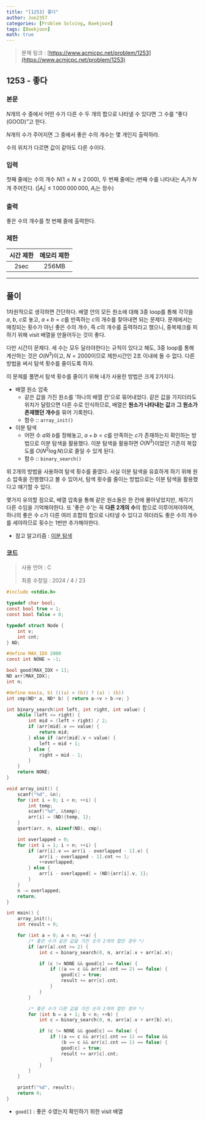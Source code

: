 ```yaml
---
title: "[1253] 좋다"
author: Joe2357
categories: [Problem Solving, Baekjoon]
tags: [Baekjoon]
math: true
---
```


> 문제 링크 : [https://www.acmicpc.net/problem/1253](https://www.acmicpc.net/problem/1253)



## 1253 - 좋다

### 본문

$N$개의 수 중에서 어떤 수가 다른 수 두 개의 합으로 나타낼 수 있다면 그 수를 “좋다(GOOD)”고 한다.

$N$개의 수가 주어지면 그 중에서 좋은 수의 개수는 몇 개인지 출력하라.

수의 위치가 다르면 값이 같아도 다른 수이다.



### 입력

첫째 줄에는 수의 개수 $N$($1 \leq N \leq 2\,000$), 두 번째 줄에는 $i$번째 수를 나타내는 $A_i$가 $N$개 주어진다. ($\lvert A_i \rvert \leq 1\,000\,000\,000$, $A_i$는 정수)



### 출력

좋은 수의 개수를 첫 번째 줄에 출력한다.



### 제한

| 시간 제한 | 메모리 제한 |
| :-------: | :---------: |
|   2sec    |    256MB    |

---



## 풀이

1차원적으로 생각하면 간단하다. 배열 안의 모든 원소에 대해 3중 loop를 통해 각각을 $a$, $b$, $c$로 놓고, $a+b=c$를 만족하는 $c$의 개수를 찾아내면 되는 문제다. 문제에서는 매칭되는 횟수가 아닌 좋은 수의 개수, 즉 $c$의 개수를 출력하라고 했으니, 중복체크를 피하기 위해 visit 배열을 만들어두는 것이 좋다.

다만 시간이 문제다. 세 수는 모두 달라야한다는 규칙이 있다고 해도, 3중 loop를 통해 계산하는 것은 $O(N^3)$이고, $N=2000$이므로 제한시간인 2초 이내에 돌 수 없다. 다른 방법을 써서 탐색 횟수를 줄이도록 하자.

이 문제를 풀면서 탐색 횟수를 줄이기 위해 내가 사용한 방법은 크게 2가지다.

- 배열 원소 압축
  - 같은 값을 가진 원소를 '하나의 배열 칸'으로 묶어내었다. 같은 값을 가지더라도 위치가 달랐으면 다른 수로 인식하므로, 배열은 **원소가 나타내는 값**과 **그 원소가 존재했던 개수**를 묶어 기록한다.
  - 함수 :: `array_init()`
- 이분 탐색
  - 어떤 수 $a$와 $b$를 정해놓고, $a+b=c$를 만족하는 $c$가 존재하는지 확인하는 방법으로 이분 탐색을 활용했다. 이분 탐색을 활용하면 $O(N^3)$이었던 기존의 복잡도를 $O(N^2 \log N)$으로 줄일 수 있게 된다.
  - 함수 :: `binary_search()`

위 2개의 방법을 사용하여 탐색 횟수를 줄였다. 사실 이분 탐색을 유효하게 하기 위해 원소 압축을 진행했다고 볼 수 있어서, 탐색 횟수를 줄이는 방법으로는 이분 탐색을 활용했다고 얘기할 수 있다.

몇가지 유의할 점으로, 배열 압축을 통해 같은 원소들은 한 칸에 몰아넣었지만, 제각기 다른 수임을 기억해야한다. 또 '좋은 수'는 꼭 **다른 2개의 수**의 합으로 이루어져야하며, 하나의 좋은 수 $c$가 다른 여러 조합의 합으로 나타낼 수 있다고 하더라도 좋은 수의 개수를 세야하므로 횟수는 1번만 추가해야한다.

- 참고 알고리즘 : [이분 탐색](https://joe2357.github.io/posts/Binary-Search/)

  

### 코드

> 사용 언어 : C  
>
> 최종 수정일 : 2024 / 4 / 23

```c
#include <stdio.h>

typedef char bool;
const bool true = 1;
const bool false = 0;

typedef struct Node {
    int v;
    int cnt;
} ND;

#define MAX_IDX 2000
const int NONE = -1;

bool good[MAX_IDX + 1];
ND arr[MAX_IDX];
int n;

#define max(a, b) (((a) > (b)) ? (a) : (b))
int cmp(ND* a, ND* b) { return a->v > b->v; }

int binary_search(int left, int right, int value) {
    while (left <= right) {
        int mid = (left + right) / 2;
        if (arr[mid].v == value) {
            return mid;
        } else if (arr[mid].v < value) {
            left = mid + 1;
        } else {
            right = mid - 1;
        }
    }
    return NONE;
}

void array_init() {
    scanf("%d", &n);
    for (int i = 0; i < n; ++i) {
        int temp;
        scanf("%d", &temp);
        arr[i] = (ND){temp, 1};
    }
    qsort(arr, n, sizeof(ND), cmp);

    int overlapped = 0;
    for (int i = 1; i < n; ++i) {
        if (arr[i].v == arr[i - overlapped - 1].v) {
            arr[i - overlapped - 1].cnt += 1;
            ++overlapped;
        } else {
            arr[i - overlapped] = (ND){arr[i].v, 1};
        }
    }
    n -= overlapped;
    return;
}

int main() {
    array_init();
    int result = 0;

    for (int a = 0; a < n; ++a) {
        /* 좋은 수가 같은 값을 가진 숫자 2개의 합인 경우 */
        if (arr[a].cnt >= 2) {
            int c = binary_search(0, n, arr[a].v + arr[a].v);

            if (c != NONE && good[c] == false) {
                if ((a == c && arr[a].cnt == 2) == false) {
                    good[c] = true;
                    result += arr[c].cnt;
                }
            }
        }

        /* 좋은 수가 다른 값을 가진 숫자 2개의 합인 경우 */
        for (int b = a + 1; b < n; ++b) {
            int c = binary_search(0, n, arr[a].v + arr[b].v);

            if (c != NONE && good[c] == false) {
                if ((a == c && arr[c].cnt == 1) == false &&
                    (b == c && arr[c].cnt == 1) == false) {
                    good[c] = true;
                    result += arr[c].cnt;
                }
            }
        }
    }

    printf("%d", result);
    return 0;
}
```

- `good[]` : 좋은 수였는지 확인하기 위한 visit 배열